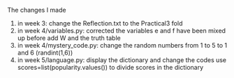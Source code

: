 The changes I made
1. in week 3: change the Reflection.txt to the Practical3 fold
2. in week 4/variables.py: corrected the variables e and f have been mixed up before
                           add W and the truth table
3. in week 4/mystery_code.py: change the random numbers from 1 to 5 to 1 and 6 (randint(1,6))
4. in week 5/language.py: display the dictionary and change the codes 
                          use scores=list(popularity.values()) to divide scores in the dictionary


             